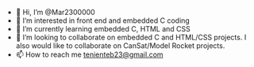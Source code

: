 - 👋 Hi, I’m @Mar2300000
- 👀 I’m interested in front end and embedded C coding
- 🌱 I’m currently learning embedded C, HTML and CSS
- 💞️ I’m looking to collaborate on embedded C and HTML/CSS projects. I also would like to collaborate on CanSat/Model Rocket projects.
- 📫 How to reach me tenienteb23@gmail.com

<!---
Mar2300000/Mar2300000 is a ✨ special ✨ repository because its `README.md` (this file) appears on your GitHub profile.
You can click the Preview link to take a look at your changes.
--->
